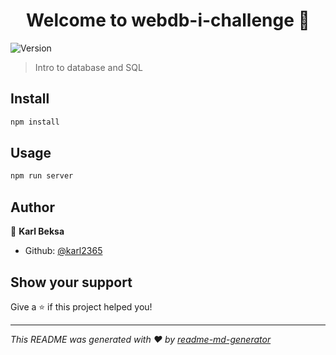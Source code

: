 <h1 align="center">Welcome to webdb-i-challenge 👋</h1>
<p>
  <img alt="Version" src="https://img.shields.io/badge/version-1.0.0-blue.svg?cacheSeconds=2592000" />
</p>

> Intro to database and SQL

## Install

```sh
npm install
```

## Usage

```sh
npm run server
```

## Author

👤 **Karl Beksa**

* Github: [@karl2365](https://github.com/karl2365)

## Show your support

Give a ⭐️ if this project helped you!

***
_This README was generated with ❤️ by [readme-md-generator](https://github.com/kefranabg/readme-md-generator)_